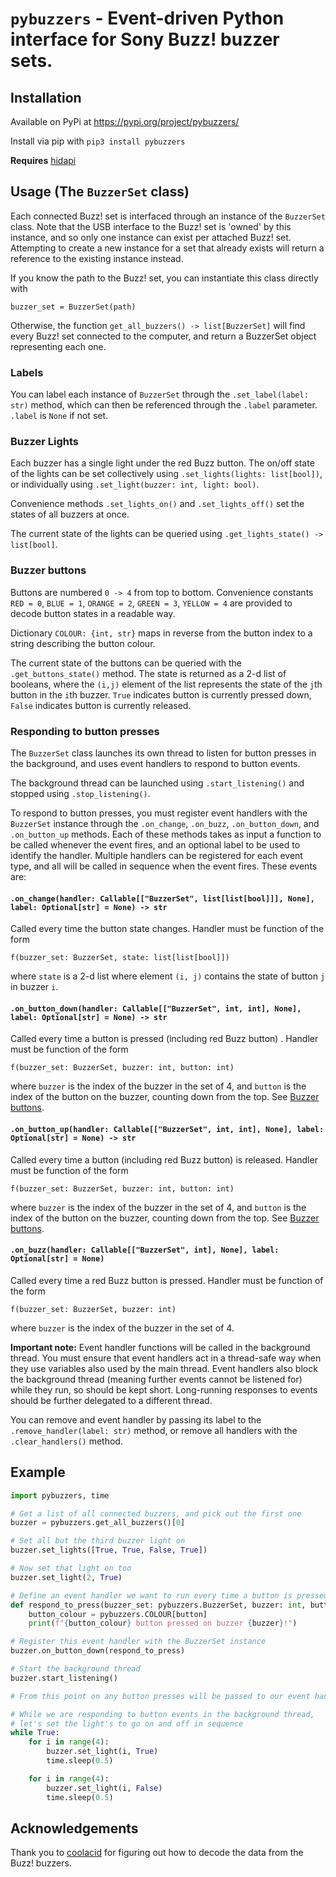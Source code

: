# `pybuzzers` - Event-driven Python interface for Sony Buzz! buzzer sets.

## Installation
Available on PyPi at https://pypi.org/project/pybuzzers/

Install via pip with `pip3 install pybuzzers`

**Requires** [hidapi](https://pypi.org/project/hidapi/)

## Usage (The `BuzzerSet` class)
Each connected Buzz! set is interfaced through an instance of the `BuzzerSet` class. Note that the USB interface to the Buzz! set is 'owned' by this instance, and so only one instance can exist per attached Buzz! set. Attempting to create a new instance for a set that already exists will return a reference to the existing instance instead.

If you know the path to the Buzz! set, you can instantiate this class directly with

    buzzer_set = BuzzerSet(path)

Otherwise, the function `get_all_buzzers() -> list[BuzzerSet]` will find every Buzz! set connected to the computer, and return a BuzzerSet object representing each one.

### Labels
You can label each instance of `BuzzerSet` through the `.set_label(label: str)` method, which can then be referenced through the `.label` parameter. `.label` is `None` if not set.

### Buzzer Lights
Each buzzer has a single light under the red Buzz button. The on/off state of the lights can be set collectively using `.set_lights(lights: list[bool])`, or individually using `.set_light(buzzer: int, light: bool)`. 

Convenience methods `.set_lights_on()` and `.set_lights_off()` set the states of all buzzers at once.

The current state of the lights can be queried using `.get_lights_state() -> list[bool]`.

### Buzzer buttons
Buttons are numbered `0 -> 4` from top to bottom. Convenience constants
`RED = 0`, `BLUE = 1`, `ORANGE = 2`, `GREEN = 3`, `YELLOW = 4` are provided to decode button states in a readable way.

Dictionary `COLOUR: {int, str}` maps in reverse from the button index to a string describing the button colour.

The current state of the buttons can be queried with the `.get_buttons_state()` method. The state is returned as a 2-d list of booleans, where the `(i,j)` element of the list represents the state of the `j`th button in the `i`th buzzer. `True` indicates button is currently pressed down, `False` indicates button is currently released.

### Responding to button presses 
The `BuzzerSet` class launches its own thread to listen for button presses in the background, and uses event handlers to respond to button events.

The background thread can be launched using `.start_listening()` and stopped using `.stop_listening()`.

To respond to button presses, you must register event handlers with the `BuzzerSet` instance through the `.on_change`, `.on_buzz`, `.on_button_down`, and `.on_button_up` methods. Each of these methods takes as input a function to be called whenever the event fires, and an optional label to be used to identify the handler. Multiple handlers can be registered for each event type, and all will be called in sequence when the event fires. These events are:

#### `.on_change(handler: Callable[["BuzzerSet", list[list[bool]]], None], label: Optional[str] = None) -> str`
Called every time the button state changes. Handler must be function of the form

    f(buzzer_set: BuzzerSet, state: list[list[bool]])

where `state` is a 2-d list where element `(i, j)` contains the state of button `j` in buzzer `i`.

#### `.on_button_down(handler: Callable[["BuzzerSet", int, int], None], label: Optional[str] = None) -> str`

Called every time a button is pressed (including red Buzz button) . Handler must be function of the form

    f(buzzer_set: BuzzerSet, buzzer: int, button: int)

where `buzzer` is the index of the buzzer in the set of 4, and `button` is the index of the button on the buzzer, counting down from the top. See [Buzzer buttons](#buzzer-buttons).

#### `.on_button_up(handler: Callable[["BuzzerSet", int, int], None], label: Optional[str] = None) -> str`

Called every time a button (including red Buzz button) is released. Handler must be function of the form

    f(buzzer_set: BuzzerSet, buzzer: int, button: int)

where `buzzer` is the index of the buzzer in the set of 4, and `button` is the index of the button on the buzzer, counting down from the top. See [Buzzer buttons](#buzzer-buttons).

#### `.on_buzz(handler: Callable[["BuzzerSet", int], None], label: Optional[str] = None)`
Called every time a red Buzz button is pressed. Handler must be function of the form 

    f(buzzer_set: BuzzerSet, buzzer: int)

where `buzzer` is the index of the buzzer in the set of 4.

**Important note:** Event handler functions will be called in the background thread. You must ensure that event handlers act in a thread-safe way when they use variables also used by the main thread. Event handlers also block the background thread (meaning further events cannot be listened for) while they run, so should be kept short. Long-running responses to events should be further delegated to a different thread.

You can remove and event handler by passing its label to the `.remove_handler(label: str)` method, or remove all handlers with the `.clear_handlers()` method.

## Example

```python
import pybuzzers, time

# Get a list of all connected buzzers, and pick out the first one
buzzer = pybuzzers.get_all_buzzers()[0]

# Set all but the third buzzer light on
buzzer.set_lights([True, True, False, True])

# Now set that light on too
buzzer.set_light(2, True)

# Define an event handler we want to run every time a button is pressed
def respond_to_press(buzzer_set: pybuzzers.BuzzerSet, buzzer: int, button: int):
    button_colour = pybuzzers.COLOUR[button]
    print(f"{button_colour} button pressed on buzzer {buzzer}!")

# Register this event handler with the BuzzerSet instance
buzzer.on_button_down(respond_to_press)

# Start the background thread
buzzer.start_listening()

# From this point on any button presses will be passed to our event handler function

# While we are responding to button events in the background thread,
# let's set the light's to go on and off in sequence
while True:
    for i in range(4):
        buzzer.set_light(i, True)
        time.sleep(0.5)

    for i in range(4):
        buzzer.set_light(i, False)
        time.sleep(0.5)
```
## Acknowledgements
Thank you to [coolacid](https://github.com/coolacid/python_buzz/) for figuring out how to decode the data from the Buzz! buzzers. 
